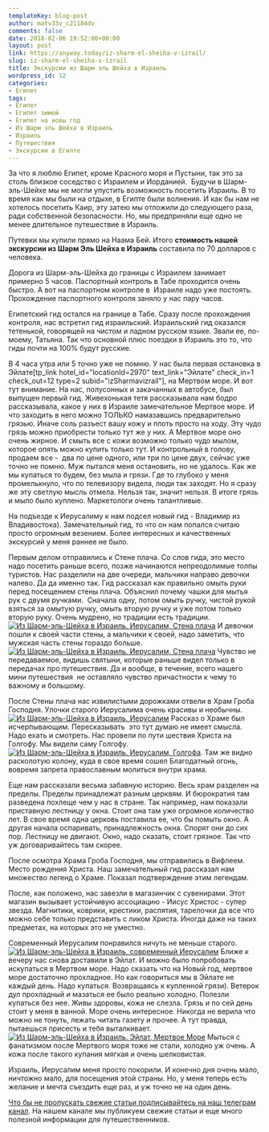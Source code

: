 ```yaml
---
templateKey: blog-post
author: matv33v_c21184dv
comments: false
date: 2018-02-06 19:52:00+00:00
layout: post
link: https://anyway.today/iz-sharm-el-sheiha-v-izrail/
slug: iz-sharm-el-sheiha-v-izrail
title: Экскурсии из Шарм эль Шейха в Израиль
wordpress_id: 12
categories:
- Египет
tags:
- Египет
- Египет зимой
- Египет на новы год
- Из Шарм эль Шейха в Израиль
- Израиль
- Путешествия
- Экскурсии в Египте
---
```




За что я люблю Египет, кроме Красного моря и Пустыни, так это за столь близкое соседство с Израилем и Иорданией.  Будучи в Шарм-эль-Шейхе мы не могли упустить возможность посетить Израиль. В то время как мы были на отдыхе, в Египте были волнения. И как бы нам не хотелось посетить Каир, эту затею мы отложили до следующего раза, ради собственной безопасности. Но, мы предприняли еще одно не менее длительное путешествие в Израиль.
<!-- more -->
Путевки мы купили прямо на Наама Бей. Итого **стоимость нашей экскурсии из Шарм Эль Шейха в Израиль** составила по 70 долларов с человека.

Дорога из Шарм-эль-Шейха до границы с Израилем занимает примерно 5 часов. Паспортный контроль в Табе проходится очень быстро. А вот на паспортном контроле в  Израиле надо уже постоять. Прохождение паспортного контроля заняло у нас пару часов.

Египетский гид остался на границе в Табе. Сразу после прохождения контроля, нас встретил гид израильский. Израильский гид оказался тетенькой, говорящей на чистом и ладном русском языке. Звали ее, по-моему, Татьяна. Так что основной плюс поездки в Израиль это то, что гиды почти на 100% будут русские.

В 4 часа утра или 5 точно уже не помню. У нас была первая остановка в Эйлате[tp_link hotel_id="locationId=2970" text_link="Эйлате" check_in=1 check_out=12 type=2 subid="izSharmavizrail"], на Мертвом море. И вот тут внимание. На нас, полусонных и закачанных в автобусе, был выпущен первый гид. Живехонькая тетя рассказывала нам бодро рассказывала, какое у них в Израиле замечательное Мертвое море. И что заходить в него можно ТОЛЬКО намазавшись предварительно грязью. Иначе соль разъест вашу кожу и плоть просто на ходу. Эту чудо грязь можно приобрести только тут же у них. А Мертвое море оно очень жирное. И смыть все с кожи возможно только чудо мылом, которое опять можно купить только тут. И контрольный в голову, продаем все -  два по цене одного, или три по цене двух, сейчас уже точно не помню. Муж пытался меня остановить, но не удалось. Как же мы купаться то будем, без мыла и грязи. Где то глубоко у меня промелькнуло, что по телевизору видела, люди так заходят. Но я сразу же эту светлую мысль отмела. Нельзя так, значит нельзя. В итоге грязь и мыло было куплено. Маркетологи очень талантливые.

На подъезде к Иерусалиму к нам подсел новый гид - Владимир из Владивостока). Замечательный гид, то что он нам попался считаю просто огромным везением. Более интересных и качественных экскурсий у меня раннее не было.

Первым делом отправились к Стене плача. Со слов гида, это место надо посетить раньше всего, позже начинаются непреодолимые толпы туристов. Нас разделили на две очереди, мальчики направо девочки налево. Да да именно так. Гид рассказал как правильно омыть руки перед посещением стены плача. Объяснил почему чашки для мытья рук с двумя ручками.  Сначала одну, потом омыть ручку, чистой рукой взяться за омытую ручку, омыть вторую ручку и уже потом только вторую руку. Очень мудрено, но традиции есть традиции.
[![Из Шарм-эль-Шейха в Израиль, Иерусалим, Стена плача](http://anyway.today/wp-content/uploads/2014/06/0_ac5e4_77ee62bb_orig.jpg)](http://anyway.today/wp-content/uploads/2014/06/0_ac5e4_77ee62bb_orig.jpg)
И девочки пошли к своей части стены, а мальчики к своей, надо заметить, что мужская часть стены гораздо больше.
[![Из Шарм-эль-Шейха в Израиль, Иерусалим, Стена плача](http://anyway.today/wp-content/uploads/2014/06/0_ac5e6_9215bcb9_orig.jpg)](http://anyway.today/wp-content/uploads/2014/06/0_ac5e6_9215bcb9_orig.jpg)
Чувство не передаваемое, видишь святыни, которые раньше видел только в передачах про путешествия. Да и вообще, в течение, всего нашего мини путешествия  не оставляло чувство причастности к чему то важному и большому.

После Стены плача нас извилистыми дорожками отвели в Храм Гроба Господня. Улочки старого Иерусалима очень красивы и необычны.
[![Из Шарм-эль-Шейха в Израиль, Иерусалим](http://anyway.today/wp-content/uploads/2014/06/0_ac5ef_c00c7d86_orig.jpg)](http://anyway.today/wp-content/uploads/2014/06/0_ac5ef_c00c7d86_orig.jpg)
Рассказ о Храме был исчерпывающим. Пересказывать  это тут думаю не имеет смысла. Надо ехать и смотреть. Нас провели по пути шествия Христа на Голгофу. Мы видели саму Голгофу.
[![Из Шарм-эль-Шейха в Израиль, Иерусалим, Голгофа](http://anyway.today/wp-content/uploads/2014/06/0_ac606_6f5275b_orig.jpg)](http://anyway.today/wp-content/uploads/2014/06/0_ac606_6f5275b_orig.jpg). Там же видно расколотую колону, куда в свое время сошел Благодатный огонь, вовремя запрета православным молиться внутри храма.

Еще нам рассказали весьма забавную историю. Весь храм разделен на пределы. Пределы принадлежат разным церквям. И бюрократия там разведена похлеще чем у нас в стране. Так например, нам показали приставную лестницу у окна. Стоит она там уже огромное количество лет. В свое время одна церковь поставила ее, что бы помыть окно. А другая начала оспаривать, принадлежность окна. Спорят они до сих пор. Лестницу не двигают. Окно, надо сказать, стоит грязное. Так что уж договаривайтесь там скорее.

После осмотра Храма Гроба Господня, мы отправились в Вифлеем. Место рождения Христа. Наш замечательный гид рассказал нам множество легенд о Храме. Показал подтверждение этим легендам.

После, как положено, нас завезли в магазинчик с сувенирами. Этот магазин вызывает устойчивую ассоциацию - Иисус Христос - супер звезда. Магнитики, коврики, крестики, распятия, тарелочки да все что можно себе только представить с ликом Христа. Иногда даже на таких предметах, на которых это не уместно.

Современный Иерусалим понравился ничуть не меньше старого.
[![Из Шарм-эль-Шейха в Израиль, современный Иерусалим](http://anyway.today/wp-content/uploads/2014/06/0_ac60e_bc98e8ae_orig.jpg)](http://anyway.today/wp-content/uploads/2014/06/0_ac60e_bc98e8ae_orig.jpg)
Ближе к вечеру нас снова доставили в Эйлат. И можно было попробовать искупаться в Мертвом море. Надо сказать что на Новый год, мертвое море достаточно прохладное. Но как говориться мы в Эйлате не каждый день. Надо купаться. Возвращаясь к купленной грязи). Ветерок дул прохладный и мазаться ее было реально холодно. Полезли купаться без нее. Живы здоровы, кожа не слезла. Грязь и по сей день стоит у меня в ванной.
Море очень интересное. Никогда не верила что можно не тонуть, лежать читать газету и прочее. А тут правда, пытаешься присесть и тебя выталкивает.
[![Из Шарм-эль-Шейха в Израиль, Эйлат, Мертвое Море](http://anyway.today/wp-content/uploads/2014/06/0_ac63d_377eb042_orig.jpg)](http://anyway.today/wp-content/uploads/2014/06/0_ac63d_377eb042_orig.jpg)
Мыться с фанатизмом после Мертвого моря тоже не стали, холодно уж очень. А кожа после такого купания мягкая и очень шелковистая.

Израиль, Иерусалим меня просто покорили. И конечно дня очень мало, ничтожно мало, для посещения этой страны. Но, у меня теперь есть желание и мечта съездить еще раз, и уж точно не на один день.






[Что бы не пропускать свежие статьи подписывайтесь на наш телеграм канал](https://t.me/anyway_today). На нашем канале мы публикуем свежие статьи и еще много полезной информации для путешественников.

